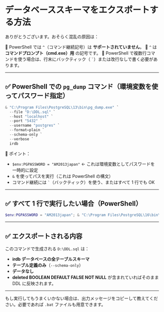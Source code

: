 # データベーススキーマをエクスポートする方法

ありがとうございます。おそらく混乱の原因は：

🔹 PowerShell では `^`（コマンド継続記号）は **サポートされていません**。
🔹 `^` は **コマンドプロンプト（cmd.exe）用** の記号です。
🔹 PowerShell で複数行コマンドを使う場合は、行末にバックティック（ `` ` ``）または改行なしで書く必要があります。

---

## ✅ PowerShell での `pg_dump` コマンド（環境変数を使ってパスワード指定）

```powershell
& "C:\Program Files\PostgreSQL\13\bin\pg_dump.exe" `
  --file "D:\DDL.sql" `
  --host "localhost" `
  --port "5432" `
  --username "postgres" `
  --format=plain `
  --schema-only `
  --verbose `
  irdb
```

🔹 ポイント：

- `$env:PGPASSWORD = "AM2013japan"` ← これは環境変数としてパスワードを一時的に設定
- `&` を使ってパスを実行（これは PowerShell の構文）
- コマンド継続には `` ` ``（バックティック）を使う、またはすべて 1 行でも OK

---

## ✅ すべて 1 行で実行したい場合（PowerShell）

```powershell
$env:PGPASSWORD = "AM2013japan"; & "C:\Program Files\PostgreSQL\16\bin\pg_dump.exe" --file "D:\DDL.sql" --host "localhost" --port "5432" --username "postgres" --format=plain --schema-only --verbose irdb
```

---

## ✅ エクスポートされる内容

このコマンドで生成される `D:\DDL.sql` は：

- **irdb データベースの全テーブルスキーマ**
- **テーブル定義のみ**（`--schema-only`）
- **データなし**
- **deleted BOOLEAN DEFAULT FALSE NOT NULL** が含まれていればそのまま DDL に反映されます。

---

もし実行してもうまくいかない場合は、出力メッセージをコピーして教えてください。必要であれば `.bat` ファイルも用意できます。
